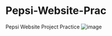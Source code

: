 # Pepsi-Website-Prac
Pepsi Website Project Practice
![image](https://user-images.githubusercontent.com/120651244/223340306-544f62f9-499e-49f4-8769-4a845cfa6f30.png)
